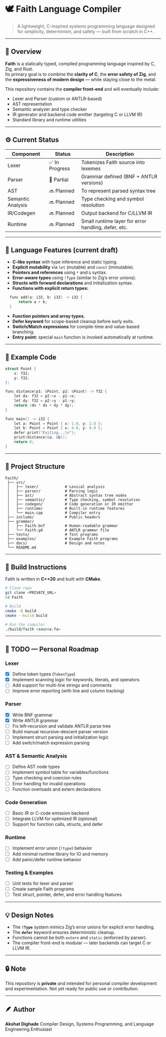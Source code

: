 ﻿# 🕊️ Faith Language Compiler

> A lightweight, C-inspired systems programming language designed for simplicity, determinism, and safety — built from scratch in C++.

---

## 🌟 Overview

**Faith** is a statically typed, compiled programming language inspired by C, Zig, and Rust.  
Its primary goal is to combine the **clarity of C**, the **error safety of Zig**, and the **expressiveness of modern design** — while staying close to the metal.

This repository contains the **compiler front-end** and will eventually include:

- Lexer and Parser (custom or ANTLR-based)
- AST representation
- Semantic analyzer and type checker
- IR generator and backend code emitter (targeting C or LLVM IR)
- Standard library and runtime utilities

---

## ⚙️ Current Status

| Component         | Status         | Description                                         |
| ----------------- | -------------- | --------------------------------------------------- |
| Lexer             | ✅ In Progress | Tokenizes Faith source into lexemes                 |
| Parser            | 🔧 Partial     | Grammar defined (BNF + ANTLR versions)              |
| AST               | 🔜 Planned     | To represent parsed syntax tree                     |
| Semantic Analysis | 🔜 Planned     | Type checking and symbol resolution                 |
| IR/Codegen        | 🔜 Planned     | Output backend for C/LLVM IR                        |
| Runtime           | 🔜 Planned     | Small runtime layer for error handling, defer, etc. |

---

## 📜 Language Features (current draft)

- **C-like syntax** with type inference and static typing.
- **Explicit mutability** via `let` (mutable) and `const` (immutable).
- **Pointers and references** using `*` and `&` syntax.
- **Error-aware types** using `!Type` (similar to Zig’s error unions).
- **Structs with forward declarations** and initialization syntax.
- **Functions with explicit return types:**

```c
  func add(a: i32, b: i32) -> i32 {
      return a + b;
  }
```

- **Function pointers and array types.**
- **Defer keyword** for scope-based cleanup before early exits.
- **Switch/Match expressions** for compile-time and value-based branching.
- **Entry point:** special `main` function is invoked automatically at runtime.

---

## 🧠 Example Code

```c
struct Point {
    x: f32;
    y: f32;
};

func distance(p1: &Point, p2: &Point) -> f32 {
    let dx: f32 = p2->x - p1->x;
    let dy: f32 = p2->y - p1->y;
    return (dx * dx + dy * dy);
}

func main() -> i32 {
    let a: Point = Point { x: 1.0, y: 2.0 };
    let b: Point = Point { x: 4.0, y: 6.0 };
    defer print("Exiting...\n");
    print(distance(&a, &b));
    return 0;
}
```

---

## 🧩 Project Structure

```
Faith/
 ├── src/
 │   ├── lexer/            # Lexical analysis
 │   ├── parser/           # Parsing logic
 │   ├── ast/              # Abstract syntax tree nodes
 │   ├── semantic/         # Type checking, symbol resolution
 │   ├── codegen/          # Code generation or IR emitter
 │   ├── runtime/          # Built-in runtime features
 │   └── main.cpp          # Compiler entry
 ├── include/              # Public headers
 ├── grammar/
 │   ├── Faith.bnf         # Human-readable grammar
 │   └── Faith.g4          # ANTLR grammar file
 ├── tests/                # Test programs
 ├── examples/             # Example Faith programs
 ├── docs/                 # Design and notes
 └── README.md
```

---

## 🧰 Build Instructions

Faith is written in **C++20** and built with **CMake**.

```bash
# Clone repo
git clone <PRIVATE_URL>
cd Faith

# Build
cmake -B build
cmake --build build

# Run the compiler
./build/faith <source.fa>
```

---

## 🧾 TODO — Personal Roadmap

### Lexer

- [x] Define token types (`TokenType`)
- [x] Implement scanning logic for keywords, literals, and operators
- [ ] Add support for multi-line strings and comments
- [ ] Improve error reporting (with line and column tracking)

### Parser

- [x] Write BNF grammar
- [x] Write ANTLR grammar
- [ ] Fix left-recursion and validate ANTLR parse tree
- [ ] Build manual recursive-descent parser version
- [ ] Implement struct parsing and initialization logic
- [ ] Add switch/match expression parsing

### AST & Semantic Analysis

- [ ] Define AST node types
- [ ] Implement symbol table for variables/functions
- [ ] Type checking and coercion rules
- [ ] Error handling for invalid operations
- [ ] Function overloads and extern declarations

### Code Generation

- [ ] Basic IR or C-code emission backend
- [ ] Integrate LLVM for optimized IR (optional)
- [ ] Support for function calls, structs, and defer

### Runtime

- [ ] Implement error union (`!type`) behavior
- [ ] Add minimal runtime library for IO and memory
- [ ] Add panic/defer runtime behavior

### Testing & Examples

- [ ] Unit tests for lexer and parser
- [ ] Create sample Faith programs
- [ ] Test struct, pointer, defer, and error handling features

---

## 💡 Design Notes

- The **`!Type`** system mimics Zig’s error unions for explicit error handling.
- The **`defer`** keyword ensures deterministic cleanup.
- Functions cannot be both `extern` and `static` (enforced by parser).
- The compiler front-end is modular — later backends can target C or LLVM IR.

---

## 🔒 Note

This repository is **private** and intended for personal compiler development and experimentation.
Not yet ready for public use or contribution.

---

## 🪶 Author

**Akshat Dighade**
Compiler Design, Systems Programming, and Language Engineering Enthusiast
